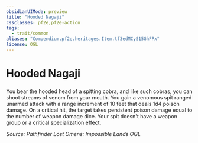```yaml
---
obsidianUIMode: preview
title: "Hooded Nagaji"
cssclasses: pf2e,pf2e-action
tags:
  - trait/common
aliases: "Compendium.pf2e.heritages.Item.tf3edMCyS15GhFPx"
license: OGL
---
```

# Hooded Nagaji

### 






You bear the hooded head of a spitting cobra, and like such cobras, you can shoot streams of venom from your mouth. You gain a venomous spit ranged unarmed attack with a range increment of 10 feet that deals 1d4 poison damage. On a critical hit, the target takes persistent poison damage equal to the number of weapon damage dice. Your spit doesn't have a weapon group or a critical specialization effect.

*Source: Pathfinder Lost Omens: Impossible Lands*
*OGL*